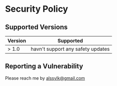 # Security Policy

## Supported Versions

| Version | Supported          |
| ------- | ------------------ |
| > 1.0   | havn't support any safety updates     |

## Reporting a Vulnerability

Please reach me by alssylk@gmail.com
